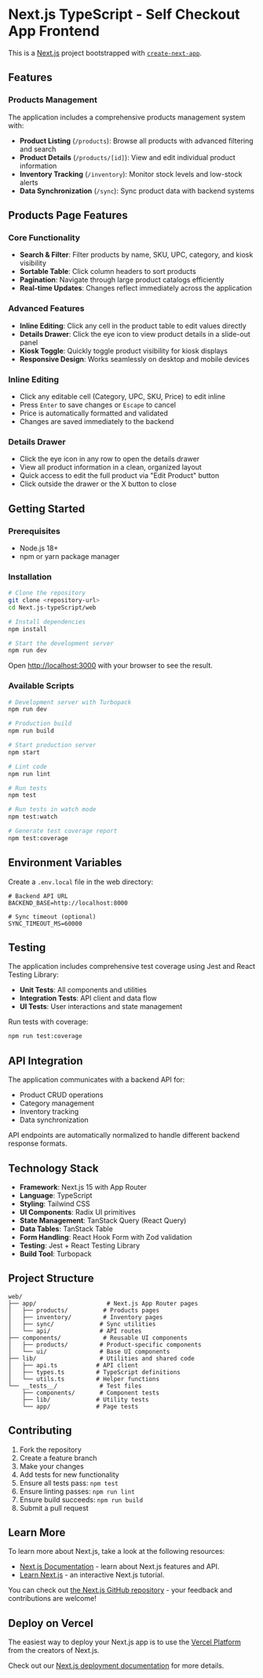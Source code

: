 # Next.js TypeScript - Self Checkout App Frontend

This is a [Next.js](https://nextjs.org) project bootstrapped with [`create-next-app`](https://nextjs.org/docs/app/api-reference/cli/create-next-app).

## Features

### Products Management
The application includes a comprehensive products management system with:

- **Product Listing** (`/products`): Browse all products with advanced filtering and search
- **Product Details** (`/products/[id]`): View and edit individual product information
- **Inventory Tracking** (`/inventory`): Monitor stock levels and low-stock alerts
- **Data Synchronization** (`/sync`): Sync product data with backend systems

## Products Page Features

### Core Functionality
- **Search & Filter**: Filter products by name, SKU, UPC, category, and kiosk visibility
- **Sortable Table**: Click column headers to sort products
- **Pagination**: Navigate through large product catalogs efficiently
- **Real-time Updates**: Changes reflect immediately across the application

### Advanced Features
- **Inline Editing**: Click any cell in the product table to edit values directly
- **Details Drawer**: Click the eye icon to view product details in a slide-out panel
- **Kiosk Toggle**: Quickly toggle product visibility for kiosk displays
- **Responsive Design**: Works seamlessly on desktop and mobile devices

### Inline Editing
- Click any editable cell (Category, UPC, SKU, Price) to edit inline
- Press `Enter` to save changes or `Escape` to cancel
- Price is automatically formatted and validated
- Changes are saved immediately to the backend

### Details Drawer
- Click the eye icon in any row to open the details drawer
- View all product information in a clean, organized layout
- Quick access to edit the full product via "Edit Product" button
- Click outside the drawer or the X button to close

## Getting Started

### Prerequisites
- Node.js 18+ 
- npm or yarn package manager

### Installation

```bash
# Clone the repository
git clone <repository-url>
cd Next.js-typeScript/web

# Install dependencies
npm install

# Start the development server
npm run dev
```

Open [http://localhost:3000](http://localhost:3000) with your browser to see the result.

### Available Scripts

```bash
# Development server with Turbopack
npm run dev

# Production build
npm run build

# Start production server
npm start

# Lint code
npm run lint

# Run tests
npm test

# Run tests in watch mode
npm test:watch

# Generate test coverage report
npm test:coverage
```

## Environment Variables

Create a `.env.local` file in the web directory:

```env
# Backend API URL
BACKEND_BASE=http://localhost:8000

# Sync timeout (optional)
SYNC_TIMEOUT_MS=60000
```

## Testing

The application includes comprehensive test coverage using Jest and React Testing Library:

- **Unit Tests**: All components and utilities
- **Integration Tests**: API client and data flow
- **UI Tests**: User interactions and state management

Run tests with coverage:
```bash
npm run test:coverage
```

## API Integration

The application communicates with a backend API for:
- Product CRUD operations
- Category management
- Inventory tracking
- Data synchronization

API endpoints are automatically normalized to handle different backend response formats.

## Technology Stack

- **Framework**: Next.js 15 with App Router
- **Language**: TypeScript
- **Styling**: Tailwind CSS
- **UI Components**: Radix UI primitives
- **State Management**: TanStack Query (React Query)
- **Data Tables**: TanStack Table
- **Form Handling**: React Hook Form with Zod validation
- **Testing**: Jest + React Testing Library
- **Build Tool**: Turbopack

## Project Structure

```
web/
├── app/                    # Next.js App Router pages
│   ├── products/          # Products pages
│   ├── inventory/         # Inventory pages
│   ├── sync/             # Sync utilities
│   └── api/              # API routes
├── components/            # Reusable UI components
│   ├── products/         # Product-specific components
│   └── ui/               # Base UI components
├── lib/                  # Utilities and shared code
│   ├── api.ts           # API client
│   ├── types.ts         # TypeScript definitions
│   └── utils.ts         # Helper functions
└── __tests__/            # Test files
    ├── components/       # Component tests
    ├── lib/             # Utility tests
    └── app/             # Page tests
```

## Contributing

1. Fork the repository
2. Create a feature branch
3. Make your changes
4. Add tests for new functionality
5. Ensure all tests pass: `npm test`
6. Ensure linting passes: `npm run lint`
7. Ensure build succeeds: `npm run build`
8. Submit a pull request

## Learn More

To learn more about Next.js, take a look at the following resources:

- [Next.js Documentation](https://nextjs.org/docs) - learn about Next.js features and API.
- [Learn Next.js](https://nextjs.org/learn) - an interactive Next.js tutorial.

You can check out [the Next.js GitHub repository](https://github.com/vercel/next.js) - your feedback and contributions are welcome!

## Deploy on Vercel

The easiest way to deploy your Next.js app is to use the [Vercel Platform](https://vercel.com/new?utm_medium=default-template&filter=next.js&utm_source=create-next-app&utm_campaign=create-next-app-readme) from the creators of Next.js.

Check out our [Next.js deployment documentation](https://nextjs.org/docs/app/building-your-application/deploying) for more details.
